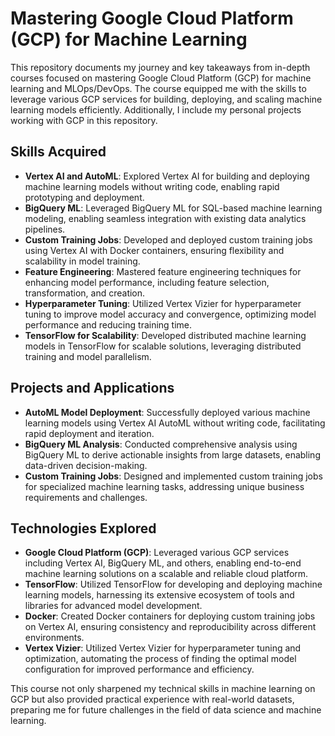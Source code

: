 # Mastering Google Cloud Platform (GCP) for Machine Learning

This repository documents my journey and key takeaways from in-depth courses focused on mastering Google Cloud Platform (GCP) for machine learning and MLOps/DevOps. The course equipped me with the skills to leverage various GCP services for building, deploying, and scaling machine learning models efficiently. Additionally, I include my personal projects working with GCP in this repository.

## Skills Acquired
- **Vertex AI and AutoML**: Explored Vertex AI for building and deploying machine learning models without writing code, enabling rapid prototyping and deployment.
- **BigQuery ML**: Leveraged BigQuery ML for SQL-based machine learning modeling, enabling seamless integration with existing data analytics pipelines.
- **Custom Training Jobs**: Developed and deployed custom training jobs using Vertex AI with Docker containers, ensuring flexibility and scalability in model training.
- **Feature Engineering**: Mastered feature engineering techniques for enhancing model performance, including feature selection, transformation, and creation.
- **Hyperparameter Tuning**: Utilized Vertex Vizier for hyperparameter tuning to improve model accuracy and convergence, optimizing model performance and reducing training time.
- **TensorFlow for Scalability**: Developed distributed machine learning models in TensorFlow for scalable solutions, leveraging distributed training and model parallelism.

## Projects and Applications
- **AutoML Model Deployment**: Successfully deployed various machine learning models using Vertex AI AutoML without writing code, facilitating rapid deployment and iteration.
- **BigQuery ML Analysis**: Conducted comprehensive analysis using BigQuery ML to derive actionable insights from large datasets, enabling data-driven decision-making.
- **Custom Training Jobs**: Designed and implemented custom training jobs for specialized machine learning tasks, addressing unique business requirements and challenges.

## Technologies Explored
- **Google Cloud Platform (GCP)**: Leveraged various GCP services including Vertex AI, BigQuery ML, and others, enabling end-to-end machine learning solutions on a scalable and reliable cloud platform.
- **TensorFlow**: Utilized TensorFlow for developing and deploying machine learning models, harnessing its extensive ecosystem of tools and libraries for advanced model development.
- **Docker**: Created Docker containers for deploying custom training jobs on Vertex AI, ensuring consistency and reproducibility across different environments.
- **Vertex Vizier**: Utilized Vertex Vizier for hyperparameter tuning and optimization, automating the process of finding the optimal model configuration for improved performance and efficiency.

This course not only sharpened my technical skills in machine learning on GCP but also provided practical experience with real-world datasets, preparing me for future challenges in the field of data science and machine learning.
